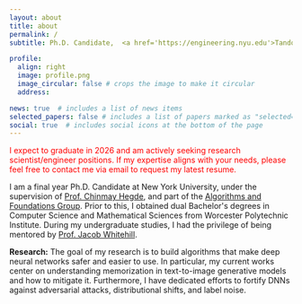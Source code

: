 ```yaml
---
layout: about
title: about
permalink: /
subtitle: Ph.D. Candidate,  <a href='https://engineering.nyu.edu'>Tandon School of Engineering @NYU</a>.

profile:
  align: right
  image: profile.png
  image_circular: false # crops the image to make it circular
  address: 

news: true  # includes a list of news items
selected_papers: false # includes a list of papers marked as "selected={true}"
social: true  # includes social icons at the bottom of the page
---
```


<span style="color: red;">I expect to graduate in 2026 and am actively seeking research scientist/engineer positions. If my expertise aligns with your needs, please feel free to contact me via email to request my latest resume.</span>

I am a final year Ph.D. Candidate at New York University, under the supervision of [Prof. Chinmay Hegde](https://chinmayhegde.github.io), and part of the [Algorithms and Foundations Group](https://csefoundations.engineering.nyu.edu). Prior to this, I obtained dual Bachelor's degrees in Computer Science and Mathematical Sciences from Worcester Polytechnic Institute. During my undergraduate studies, I had the privilege of being mentored by [Prof. Jacob Whitehill](https://users.wpi.edu/~jrwhitehill/).

**Research:** The goal of my research is to build algorithms that make deep neural networks safer and easier to use. In particular, my current works center on understanding memorization in text-to-image generative models and how to mitigate it. Furthermore, I have dedicated efforts to fortify DNNs against adversarial attacks, distributional shifts, and label noise.